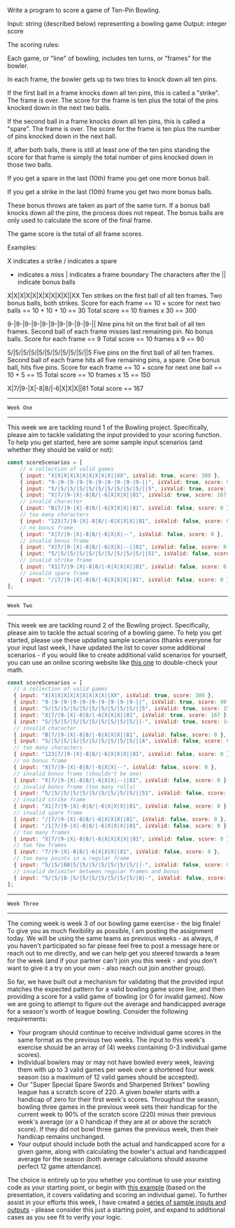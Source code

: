 Write a program to score a game of Ten-Pin Bowling.

Input: string (described below) representing a bowling game
Output: integer score

The scoring rules:

Each game, or "line" of bowling, includes ten turns, or "frames" for the bowler.

In each frame, the bowler gets up to two tries to knock down all ten pins.

If the first ball in a frame knocks down all ten pins, this is called a "strike". The frame is over. The score for the frame is ten plus the total of the pins knocked down in the next two balls.

If the second ball in a frame knocks down all ten pins,  this is called a "spare". The frame is over. The score for the frame is ten plus the number of pins knocked down in the next ball.

If, after both balls, there is still at least one of the ten pins standing the score for that frame is simply the total number of pins knocked down in those two balls.

If you get a spare in the last (10th) frame you get one  more bonus ball.

If you get a strike in the last (10th)  frame you get two more bonus balls.

These bonus throws are taken as part of the same turn.  If a bonus ball knocks down all the pins, the process  does not repeat. The bonus balls are only used to calculate the score of the final frame.

The game score is the total of all frame scores.

Examples:

X indicates a strike
/ indicates a spare
- indicates a miss
| indicates a frame boundary
The characters after the || indicate bonus balls

X|X|X|X|X|X|X|X|X|X||XX
Ten strikes on the first ball of all ten frames.
Two bonus balls, both strikes.
Score for each frame == 10 + score for next two
balls == 10 + 10 + 10 == 30
Total score == 10 frames x 30 == 300

9-|9-|9-|9-|9-|9-|9-|9-|9-|9-||
Nine pins hit on the first ball of all ten frames.
Second ball of each frame misses last remaining pin.
No bonus balls.
Score for each frame == 9
Total score == 10 frames x 9 == 90

5/|5/|5/|5/|5/|5/|5/|5/|5/|5/||5
Five pins on the first ball of all ten frames.
Second ball of each frame hits all five remaining
pins, a spare.
One bonus ball, hits five pins.
Score for each frame == 10 + score for next one
ball == 10 + 5 == 15
Total score == 10 frames x 15 == 150

X|7/|9-|X|-8|8/|-6|X|X|X||81
Total score == 167

----------------
    Week One  
---------------- 

This week we are tackling round 1 of the Bowling project. Specifically, please aim to tackle validating the input provided to your scoring function. To help you get started, here are some sample input scenarios (and whether they should be valid or not):

```js
const scoreScenarios = [
    // a collection of valid games
    { input: "X|X|X|X|X|X|X|X|X|X||XX", isValid: true, score: 300 },
    { input: "9-|9-|9-|9-|9-|9-|9-|9-|9-|9-||", isValid: true, score: 90 },
    { input: "5/|5/|5/|5/|5/|5/|5/|5/|5/|5/||5", isValid: true, score: 150 },
    { input: "X|7/|9-|X|-8|8/|-6|X|X|X||81", isValid: true, score: 167 },
    // invalid character
    { input: "B|7/|9-|X|-8|8/|-6|X|X|X||81", isValid: false, score: 0 },
    // too many characters
    { input: "123|7/|9-|X|-8|8/|-6|X|X|X||81", isValid: false, score: 0 },
    // no bonus frame
    { input: "X|7/|9-|X|-8|8/|-6|X|X|--", isValid: false, score: 0 },
    // invalid bonus frame
    { input: "X|7/|9-|X|-8|8/|-6|X|X|--||81", isValid: false, score: 0 },
    { input: "5/|5/|5/|5/|5/|5/|5/|5/|5/|5/||51", isValid: false, score: 0 },
    // invalid strike frame
    { input: "X1|7/|9-|X|-8|8/|-6|X|X|X||81", isValid: false, score: 0 },
    // invalid spare frame
    { input: "/|7/|9-|X|-8|8/|-6|X|X|X||81", isValid: false, score: 0 },
];
```

----------------
    Week Two  
---------------- 
This week we are tackling round 2 of the Bowling project. Specifically, please aim to tackle the actual scoring of a bowling game. To help you get started, please use these updating sample scenarios (thanks everyone for your input last week, I have updated the list to cover some additional scenarios - if you would like to create additional valid scenarios for yourself, you can use an online scoring website like [this one](https://www.bowlinggenius.com/) to double-check your math.

```js
const scoreScenarios = [
  // a collection of valid games
  { input: "X|X|X|X|X|X|X|X|X|X||XX", isValid: true, score: 300 },
  { input: "9-|9-|9-|9-|9-|9-|9-|9-|9-|9-||", isValid: true, score: 90 },
  { input: "5/|5/|5/|5/|5/|5/|5/|5/|5/|5/||5", isValid: true, score: 150 },
  { input: "X|7/|9-|X|-8|8/|-6|X|X|X||81", isValid: true, score: 167 },
  { input: "5/|5/|5/|5/|5/|5/|5/|5/|5/|5/||-", isValid: true, score: 145 },
  // invalid character
  { input: "B|7/|9-|X|-8|8/|-6|X|X|X||81", isValid: false, score: 0 },
  { input: "5/|5/|5/|5/|5/|5/|5/|5/|5/|5/||A", isValid: false, score: 0 },
  // too many characters
  { input: "123|7/|9-|X|-8|8/|-6|X|X|X||81", isValid: false, score: 0 },
  // no bonus frame
  { input: "X|7/|9-|X|-8|8/|-6|X|X|--", isValid: false, score: 0 },
  // invalid bonus frame (shouldn't be one)
  { input: "X|7/|9-|X|-8|8/|-6|X|X|--||81", isValid: false, score: 0 },
  // invalid bonus frame (too many rolls)
  { input: "5/|5/|5/|5/|5/|5/|5/|5/|5/|5/||51", isValid: false, score: 0 },
  // invalid strike frame
  { input: "X1|7/|9-|X|-8|8/|-6|X|X|X||81", isValid: false, score: 0 },
  // invalid spare frame
  { input: "/|7/|9-|X|-8|8/|-6|X|X|X||81", isValid: false, score: 0 },
  { input: "/1|7/|9-|X|-8|8/|-6|X|X|X||81", isValid: false, score: 0 },
  // too many frames
  { input: "X|7/|9-|X|-8|8/|-6|X|X|X|X||81", isValid: false, score: 0 },
  // too few frames
  { input: "7/|9-|X|-8|8/|-6|X|X|X||81", isValid: false, score: 0 },
  // too many points in a regular frame
  { input: "5/|5/|88|5/|5/|5/|5/|5/|5/|5/||-", isValid: false, score: 0 },
  // invalid delimiter between regular frames and bonus
  { input: "5/|5/|8-|5/|5/|5/|5/|5/|5/|5/|8|-", isValid: false, score: 0 },
];
```

----------------
    Week Three  
---------------- 
The coming week is week 3 of our bowling game exercise - the big finale! To give you as much flexibility as possible, I am posting the assignment today. We will be using the same teams as previous weeks - as always, if you haven't participated so far please feel free to post a message here or reach out to me directly, and we can help get you steered towards a team for the week (and if your partner can't join you this week - and you don't want to give it a try on your own - also reach out join another group).
 
So far, we have built out a mechanism for validating that the provided input matches the expected pattern for a valid bowling game score line, and then providing a score for a valid game of bowling (or 0 for invalid games). Now we are going to attempt to figure out the average and handicapped average for a season's worth of league bowling. Consider the following requirements:
- Your program should continue to receive individual game scores in the same format as the previous two weeks. The input to this week's exercise should be an array of (4) weeks containing 0-3 individual game scores).
- Individual bowlers may or may not have bowled every week, leaving them with up to 3 valid games per week over a shortened four week season (so a maximum of 12 valid games should be accepted).
- Our "Super Special Spare Swords and Sharpened Strikes" bowling league has a scratch score of 220. A given bowler starts with a handicap of zero for their first week's scores. Throughout the season, bowling three games in the previous week sets their handicap for the current week to 90% of the scratch score (220) minus their previous week's average (or a 0 handicap if they are at or above the scratch score). If they did not bowl three games the previous week, then their handicap remains unchanged.
- Your output should include both the actual and handicapped score for a given game, along with calculating the bowler's actual and handicapped average for the season (both average calculations should assume perfect 12 game attendance).

The choice is entirely up to you whether you continue to use your existing code as your starting point, or begin with [this example](files/bowling.js) (based on the presentation, it covers validating and scoring an individual game). To further assist in your efforts this week, I have created a [series of sample inputs and outputs](files/__testutils/leagueScoreScenarios.js) - please consider this just a starting point, and expand to additional cases as you see fit to verify your logic.